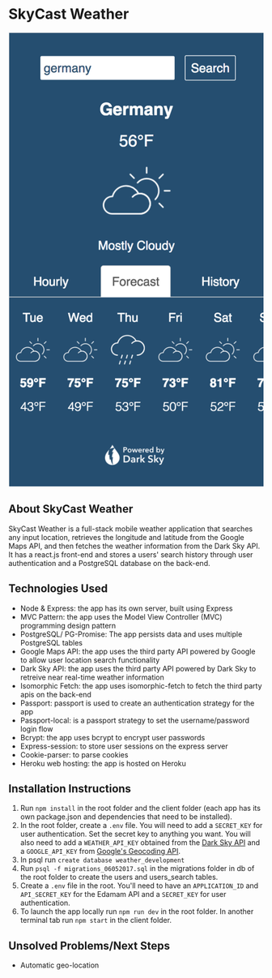 # SkyCast Weather

![Search Example](./assets/searchresult_example.png)

## About SkyCast Weather
SkyCast Weather is a full-stack mobile weather application that searches any input location, retrieves the longitude and latitude from the Google Maps API, and then fetches the weather information from the Dark Sky API. It has a react.js front-end and stores a users' search history through user authentication and a PostgreSQL database on the back-end.

## Technologies Used
- Node & Express: the app has its own server, built using Express
- MVC Pattern: the app uses the Model View Controller (MVC) programming design pattern 
- PostgreSQL/ PG-Promise: The app persists data and uses multiple PostgreSQL tables
- Google Maps API: the app uses the third party API powered by Google to allow user location search functionality
- Dark Sky API: the app uses the third party API powered by Dark Sky to retreive near real-time weather information
- Isomorphic Fetch: the app uses isomorphic-fetch to fetch the third party apis on the back-end
- Passport: passport is used to create an authentication strategy for the app
- Passport-local: is a passport strategy to set the username/password login flow
- Bcrypt: the app uses bcrypt to encrypt user passwords
- Express-session: to store user sessions on the express server
- Cookie-parser: to parse cookies
- Heroku web hosting: the app is hosted on Heroku

## Installation Instructions

1. Run `npm install` in the root folder and the client folder (each app has its own package.json and dependencies that need to be installed).
2. In the root folder, create a `.env` file. You will need to add a `SECRET_KEY` for user authentication. Set the secret key to anything you want. You will also need to add a `WEATHER_API_KEY` obtained from the [Dark Sky API](https://darksky.net/dev/) and a `GOOGLE_API_KEY` from [Google's Geocoding API](https://developers.google.com/maps/documentation/geocoding/start).
3. In psql run `create database weather_development` 
4. Run `psql -f migrations_06052017.sql` in the migrations folder in db of the root folder to create the users and users_search tables.
4. Create a `.env` file in the root. You'll need to have an `APPLICATION_ID` and `API_SECRET_KEY` for the Edamam API and a `SECRET_KEY` for user authentication. 
4. To launch the app locally run `npm run dev` in the root folder. In another terminal tab run `npm start` in the client folder.

## Unsolved Problems/Next Steps
- Automatic geo-location